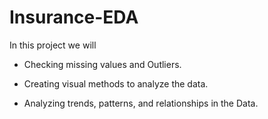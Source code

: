 # Insurance-EDA

In this project we will 
-  Checking missing values and Outliers.

-  Creating visual methods to analyze the data.

-  Analyzing trends, patterns, and relationships in the Data.
